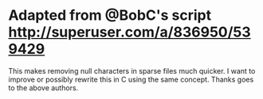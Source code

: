 # Adapted from @BobC's script http://superuser.com/a/836950/539429

This makes removing null characters in sparse files much quicker. I want to improve or possibly rewrite this in C using the same concept.
Thanks goes to the above authors. 
